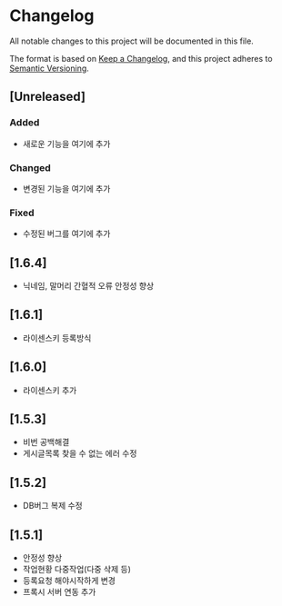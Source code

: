 # Changelog

All notable changes to this project will be documented in this file.

The format is based on [Keep a Changelog](https://keepachangelog.com/en/1.0.0/),
and this project adheres to [Semantic Versioning](https://semver.org/spec/v2.0.0.html).

## [Unreleased]

### Added
- 새로운 기능을 여기에 추가

### Changed
- 변경된 기능을 여기에 추가

### Fixed
- 수정된 버그를 여기에 추가

## [1.6.4]
- 닉네임, 말머리 간혈적 오류 안정성 향상

## [1.6.1]
- 라이센스키 등록방식

## [1.6.0]
- 라이센스키 추가

## [1.5.3]
- 비번 공백해결
- 게시글목록 찾을 수 없는 에러 수정

## [1.5.2]
- DB버그 복제 수정

## [1.5.1]
- 안정성 향상
- 작업현황 다중작업(다중 삭제 등)
- 등록요청 해야시작하게 변경
- 프록시 서버 연동 추가